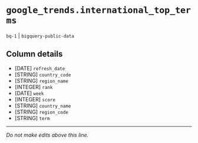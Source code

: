 # `google_trends.international_top_terms`
`bq-1` | `bigquery-public-data`

## Column details
* [DATE]      `refresh_date`
* [STRING]    `country_code`
* [STRING]    `region_name`
* [INTEGER]   `rank`
* [DATE]      `week`
* [INTEGER]   `score`
* [STRING]    `country_name`
* [STRING]    `region_code`
* [STRING]    `term`

-------------------------------------------------------------------------------
*Do not make edits above this line.*
